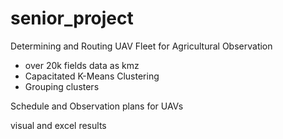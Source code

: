# senior_project

Determining and Routing UAV Fleet for Agricultural Observation

- over 20k fields data as kmz
- Capacitated K-Means Clustering
- Grouping clusters

Schedule and Observation plans for UAVs

visual and excel results
